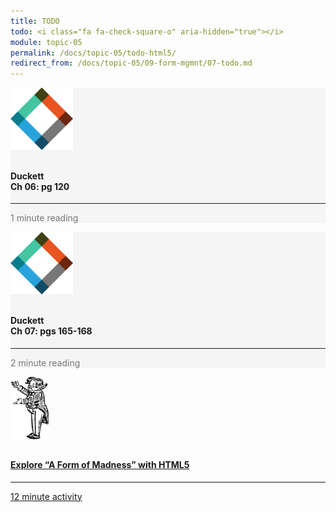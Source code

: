 ```yaml
---
title: TODO
todo: <i class="fa fa-check-square-o" aria-hidden="true"></i>
module: topic-05
permalink: /docs/topic-05/todo-html5/
redirect_from: /docs/topic-05/09-form-mgmnt/07-todo.md
---
```


<div class="row text-center">
  <div class="col-lg-4">
      <div class="bs-component">
        <div class="list-group">
            <div class="list-group-item" style="background-color: #F5F5F5">
              <img src="../img/hw-icon-duckett.svg" style="max-height: 100px; margin: auto; margin-bottom: 10px;" />
                <h4 class="list-group-item-heading">Duckett<br />Ch 06: pg 120</h4>
                <hr>
                <p class="list-group-item-text" style="color: #777;"><i class="fa fa-clock-o" aria-hidden="true"></i> 1 minute reading</p>
            </div>
          </div>
      </div>
  </div>
    <div class="col-lg-4">
        <div class="bs-component">
          <div class="list-group">
              <div class="list-group-item" style="background-color: #F5F5F5">
                <img src="../img/hw-icon-duckett.svg" style="max-height: 100px; margin: auto; margin-bottom: 10px;" />
                  <h4 class="list-group-item-heading">Duckett<br />Ch 07: pgs 165-168</h4>
                  <hr>
                  <p class="list-group-item-text" style="color: #777;"><i class="fa fa-clock-o" aria-hidden="true"></i> 2 minute reading</p>
              </div>
            </div>
        </div>
    </div>
    <div class="col-lg-4">
        <div class="bs-component">
          <div class="list-group">
              <a href="http://diveintohtml5.info/forms.html" target="_blank" class="list-group-item">
                <img src="../img/hw-icon-diveintohtml5.png" style="max-height: 100px; margin: auto; margin-bottom: 10px;" />
                  <h4 class="list-group-item-heading">Explore “A Form of Madness” with HTML5</h4>
                  <hr>
                  <p class="list-group-item-text"><i class="fa fa-clock-o" aria-hidden="true"></i> 12 minute activity</p>
              </a>
          </div>
        </div>
    </div>
</div>
